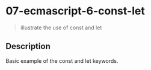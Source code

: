 # 07-ecmascript-6-const-let
> illustrate the use of const and let

## Description
Basic example of the const and let keywords.
